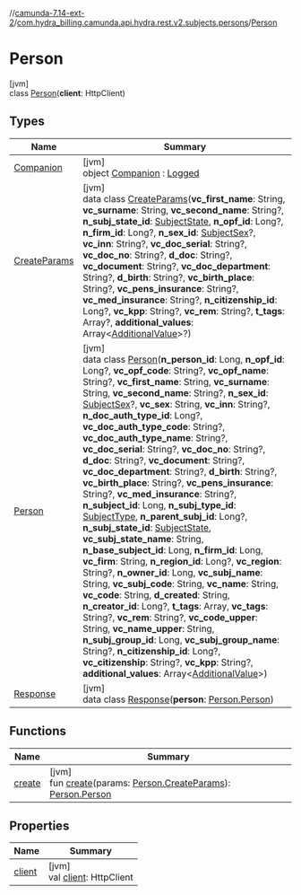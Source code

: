//[camunda-7.14-ext-2](../../../index.md)/[com.hydra_billing.camunda.api.hydra.rest.v2.subjects.persons](../index.md)/[Person](index.md)

# Person

[jvm]\
class [Person](index.md)(**client**: HttpClient)

## Types

| Name | Summary |
|---|---|
| [Companion](-companion/index.md) | [jvm]<br>object [Companion](-companion/index.md) : [Logged](../../com.hydra_billing.camunda.Logger/-logged/index.md) |
| [CreateParams](-create-params/index.md) | [jvm]<br>data class [CreateParams](-create-params/index.md)(**vc_first_name**: String, **vc_surname**: String, **vc_second_name**: String?, **n_subj_state_id**: [SubjectState](../../com.hydra_billing.camunda.api.hydra.common_types/-subject-state/index.md), **n_opf_id**: Long?, **n_firm_id**: Long?, **n_sex_id**: [SubjectSex](../../com.hydra_billing.camunda.api.hydra.common_types/-subject-sex/index.md)?, **vc_inn**: String?, **vc_doc_serial**: String?, **vc_doc_no**: String?, **d_doc**: String?, **vc_document**: String?, **vc_doc_department**: String?, **d_birth**: String?, **vc_birth_place**: String?, **vc_pens_insurance**: String?, **vc_med_insurance**: String?, **n_citizenship_id**: Long?, **vc_kpp**: String?, **vc_rem**: String?, **t_tags**: Array<String>?, **additional_values**: Array<[AdditionalValue](../../com.hydra_billing.camunda.api.hydra.common_types/-additional-value/index.md)>?) |
| [Person](-person/index.md) | [jvm]<br>data class [Person](-person/index.md)(**n_person_id**: Long, **n_opf_id**: Long?, **vc_opf_code**: String?, **vc_opf_name**: String?, **vc_first_name**: String, **vc_surname**: String, **vc_second_name**: String?, **n_sex_id**: [SubjectSex](../../com.hydra_billing.camunda.api.hydra.common_types/-subject-sex/index.md)?, **vc_sex**: String, **vc_inn**: String?, **n_doc_auth_type_id**: Long?, **vc_doc_auth_type_code**: String?, **vc_doc_auth_type_name**: String?, **vc_doc_serial**: String?, **vc_doc_no**: String?, **d_doc**: String?, **vc_document**: String?, **vc_doc_department**: String?, **d_birth**: String?, **vc_birth_place**: String?, **vc_pens_insurance**: String?, **vc_med_insurance**: String?, **n_subject_id**: Long, **n_subj_type_id**: [SubjectType](../../com.hydra_billing.camunda.api.hydra.common_types/-subject-type/index.md), **n_parent_subj_id**: Long?, **n_subj_state_id**: [SubjectState](../../com.hydra_billing.camunda.api.hydra.common_types/-subject-state/index.md), **vc_subj_state_name**: String, **n_base_subject_id**: Long, **n_firm_id**: Long, **vc_firm**: String, **n_region_id**: Long?, **vc_region**: String?, **n_owner_id**: Long, **vc_subj_name**: String, **vc_subj_code**: String, **vc_name**: String, **vc_code**: String, **d_created**: String, **n_creator_id**: Long?, **t_tags**: Array<String>, **vc_tags**: String?, **vc_rem**: String?, **vc_code_upper**: String, **vc_name_upper**: String, **n_subj_group_id**: Long, **vc_subj_group_name**: String?, **n_citizenship_id**: Long?, **vc_citizenship**: String?, **vc_kpp**: String?, **additional_values**: Array<[AdditionalValue](../../com.hydra_billing.camunda.api.hydra.common_types/-additional-value/index.md)>) |
| [Response](-response/index.md) | [jvm]<br>data class [Response](-response/index.md)(**person**: [Person.Person](-person/index.md)) |

## Functions

| Name | Summary |
|---|---|
| [create](create.md) | [jvm]<br>fun [create](create.md)(params: [Person.CreateParams](-create-params/index.md)): [Person.Person](-person/index.md) |

## Properties

| Name | Summary |
|---|---|
| [client](client.md) | [jvm]<br>val [client](client.md): HttpClient |
